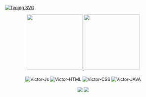 [![Typing SVG](https://readme-typing-svg.demolab.com?font=Fira+Code&duration=2500&pause=1000&color=D8582C&multiline=true&width=725&height=120&lines=Ol%C3%A1%2C+meu+nome+%C3%A9+Victor+Muza%2C+seja+bem+vindo(a)+ao+meu+perfil!;Sou+estudante+de+Ci%C3%AAncia+da+Computa%C3%A7%C3%A3o;Hello%2C+my+name+is+Victor+Muza%2C+welcome+to+my+profile;+I'm+a+student+computer+science+)](https://git.io/typing-svg)

<div align="center">
  <a href="https://github.com/Victor733">
  <img height="180em" src="https://github-readme-stats.vercel.app/api?username=Victor733&show_icons=true&title_color=D8582C&theme=codeSTACKr&include_all_commits=true&count_private=true"/>
  <img height="180em" src="https://github-readme-stats.vercel.app/api/top-langs/?username=Victor733&title_color=D8582C&layout=compact&langs_count=7&theme=codeSTACKr"/>
  </a>
</div>
<div align="center" style="display: inline_block"><br>
  <img align="center" alt="Victor-Js" src="https://img.shields.io/badge/JavaScript-F7DF1E?style=for-the-badge&logo=javascript&logoColor=black">
  <img align="center" alt="Victor-HTML" src="https://img.shields.io/badge/HTML5-E34F26?style=for-the-badge&logo=html5&logoColor=white">
  <img align="center" alt="Victor-CSS" src="https://img.shields.io/badge/CSS3-1572B6?style=for-the-badge&logo=css3&logoColor=white">
  <img align="center" alt="Victor-JAVA" src="https://img.shields.io/badge/Java-ED8B00?style=for-the-badge&logo=java&logoColor=white">
</div>
<br/>
<div align="center">
<a href = "mailto:victormuza133@gmail.com"><img src="https://img.shields.io/badge/-Gmail-%23333?style=for-the-badge&logo=gmail&logoColor=white" target="_blank"></a>
<a href="https://www.linkedin.com/in/victor-muza/" target="_blank"><img src="https://img.shields.io/badge/-LinkedIn-%230077B5?style=for-the-badge&logo=linkedin&logoColor=white" target="_blank"></a>
</div>
